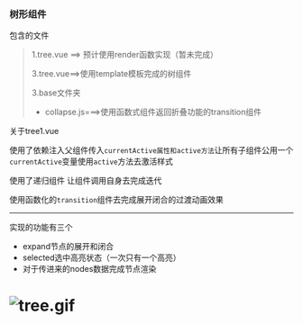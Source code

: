 ### 树形组件

包含的文件

> 1.tree.vue ==> 预计使用render函数实现（暂未完成）
> 
> 3.tree.vue==>使用template模板完成的树组件
> 
> 3.base文件夹 
> - collapse.js===>使用函数式组件返回折叠功能的transition组件

关于tree1.vue

使用了依赖注入父组件传入`currentActive属性和active方法`让所有子组件公用一个`currentActive`变量使用`active`方法去激活样式

使用了递归组件 让组件调用自身去完成迭代

使用函数化的`transition`组件去完成展开闭合的过渡动画效果 

---

实现的功能有三个

* expand节点的展开和闭合
* selected选中高亮状态（一次只有一个高亮）
* 对于传进来的nodes数据完成节点渲染

![tree.gif](https://panali.oss-cn-hangzhou.aliyuncs.com/github%E4%BB%93%E5%BA%93/MyComponent/Tree%E7%BB%84%E4%BB%B6/1.gif)
=======
